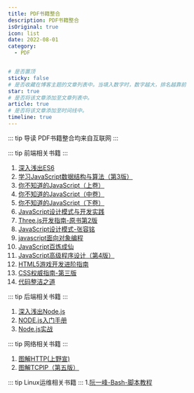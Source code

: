 ```yaml
---
title: PDF书籍整合
description: PDF书籍整合
isOriginal: true
icon: list
date: 2022-08-01
category:
  - PDF


# 是否置顶
sticky: false
# 是否收藏在博客主题的文章列表中。当填入数字时，数字越大，排名越靠前
star: true
# 是否将该文章添加至文章列表中。
article: true
# 是否将该文章添加至时间线中。
timeline: true
---
```

<CountView></CountView>



::: tip 导读
PDF书籍整合均来自互联网
:::
<!-- more -->

::: tip 前端相关书籍
:::

1. [深入浅出ES6](/posts/PDF/front-end/深入浅出ES6.md)
2. [学习JavaScript数据结构与算法（第3版）](/posts/PDF/front-end/学习JavaScript数据结构与算法（第3版）.md)
3. [你不知道的JavaScript（上卷）](/posts/PDF/front-end/你不知道的JavaScript（上卷）.md)
4. [你不知道的JavaScript（中卷）](/posts/PDF/front-end/你不知道的JavaScript（中卷）.md)
5. [你不知道的JavaScript（下卷）](/posts/PDF/front-end/你不知道的JavaScript（下卷）.md)
6. [JavaScript设计模式与开发实践](/posts/PDF/front-end/JavaScript设计模式与开发实践.md)
7. [Three.js开发指南-原书第2版](/posts/PDF/front-end/Three.js开发指南-原书第2版.md)
8. [JavaScript设计模式-张容铭](/posts/PDF/front-end/JavaScript设计模式-张容铭.md)
9. [javascript面向对象编程](/posts/PDF/front-end/javascript面向对象编程.md)
10. [JavaScript百炼成仙](/posts/PDF/front-end/JavaScript百炼成仙.md)
11. [JavaScript高级程序设计（第4版）](/posts/PDF/front-end/JavaScript高级程序设计（第4版）.md)
12. [HTML5游戏开发进阶指南](/posts/PDF/front-end/HTML5游戏开发进阶指南.md)
13. [CSS权威指南-第三版](/posts/PDF/front-end/CSS权威指南-第三版.md)
14. [代码整洁之道](/posts/PDF/front-end/代码整洁之道.md)


::: tip 后端相关书籍
:::
1. [深入浅出Node.js](/posts/PDF/back-end/深入浅出Node.js.md)
2. [NODE.js入门手册](/posts/PDF/back-end/NODE.js入门手册.md)
3. [Node.js实战](/posts/PDF/back-end/Node.js实战.md)


::: tip 网络相关书籍
:::
1. [图解HTTP(上野宣)](/posts/PDF/network/图解HTTP(上野宣).md)
2. [图解TCPIP（第五版）](/posts/PDF/network/图解TCPIP（第五版）.md)


::: tip Linux运维相关书籍
:::
1.[阮一峰-Bash-脚本教程](/posts/PDF/linux/阮一峰-Bash-脚本教程.md)
